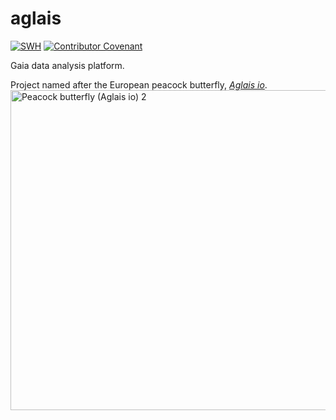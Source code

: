 # aglais
[![SWH](https://archive.softwareheritage.org/badge/origin/https://github.com/wfau/aglais/)](https://archive.softwareheritage.org/browse/origin/?origin_url=https://github.com/wfau/aglais)
[![Contributor Covenant](https://img.shields.io/badge/Contributor%20Covenant-2.0-4baaaa.svg)](CODE_OF_CONDUCT.md)

Gaia data analysis platform.

Project named after the European peacock butterfly, <a href="https://en.wikipedia.org/wiki/Aglais_io">_Aglais io_</a>.
<a title="Charles J Sharp
 [CC BY-SA 3.0 (https://creativecommons.org/licenses/by-sa/3.0)], via Wikimedia Commons" href="https://commons.wikimedia.org/wiki/File:Peacock_butterfly_(Aglais_io)_2.jpg"><img width="512" alt="Peacock butterfly (Aglais io) 2" src="https://upload.wikimedia.org/wikipedia/commons/thumb/a/a6/Peacock_butterfly_%28Aglais_io%29_2.jpg/512px-Peacock_butterfly_%28Aglais_io%29_2.jpg"></a>
